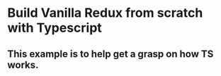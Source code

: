 # Build Vanilla Redux from scratch with Typescript

## This example is to help get a grasp on how TS works.
